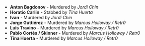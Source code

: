 - **Anton Bagdonov** - Murdered by _Jordi Chin_
- **Horatio Carlin** - Stabbed by _Tina Huerta_
- **Ivan** - Murdered by _Jordi Chin_
- **Jorge Guttiérez** - Murdered by _Marcus Holloway / Retr0_
- **Luis Travino** - Murdered by _Marcus Holloway / Retr0_
- **Pablo Cortés / Skinner** - Murdered by _Marcus Holloway / Retr0_
- **Tina Huerta** - Murdered by _Marcus Holloway / Retr0_